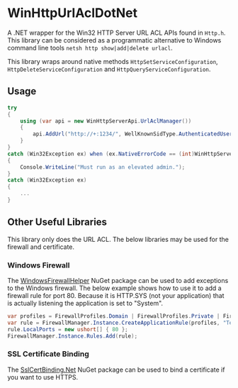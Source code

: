 # WinHttpUrlAclDotNet
A .NET wrapper for the Win32 HTTP Server URL ACL APIs found in `Http.h`. This library can be considered as a programmatic alternative to Windows command line tools `netsh http show|add|delete urlacl`.

This library wraps around native methods `HttpSetServiceConfiguration`, `HttpDeleteServiceConfiguration` and `HttpQueryServiceConfiguration`.

## Usage
```c#
try
{
    using (var api = new WinHttpServerApi.UrlAclManager())
    {
        api.AddUrl("http://+:1234/", WellKnownSidType.AuthenticatedUserSid, null, false);
    }
}
catch (Win32Exception ex) when (ex.NativeErrorCode == (int)WinHttpServerApi.Win32ErrorCode.ERROR_ACCESS_DENIED)
{
    Console.WriteLine("Must run as an elevated admin.");
}
catch (Win32Exception ex)
{
    ...
}
```

## Other Useful Libraries
This library only does the URL ACL. The below libraries may be used for the firewall and certificate.

### Windows Firewall
The [WindowsFirewallHelper](https://www.nuget.org/packages/WindowsFirewallHelper/) NuGet package can be used to add exceptions to the Windows firewall.
The below example shows how to use it to add a firewall rule for port 80. Because it is HTTP.SYS (not your application) that is actually listening the application is set to "System".

```C#
var profiles = FirewallProfiles.Domain | FirewallProfiles.Private | FirewallProfiles.Public;
var rule = FirewallManager.Instance.CreateApplicationRule(profiles, "Test rule for HTTP.SYS", FirewallAction.Allow, "System", FirewallProtocol.TCP);
rule.LocalPorts = new ushort[] { 80 };
FirewallManager.Instance.Rules.Add(rule);
```

### SSL Certificate Binding
The [SslCertBinding.Net](https://www.nuget.org/packages/SslCertBinding.Net/) NuGet package can be used to bind a certificate if you want to use HTTPS.
